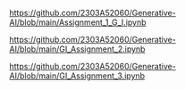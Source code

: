 https://github.com/2303A52060/Generative-AI/blob/main/Assignment_1_G_I.ipynb

https://github.com/2303A52060/Generative-AI/blob/main/GI_Assignment_2.ipynb

https://github.com/2303A52060/Generative-AI/blob/main/GI_Assignment_3.ipynb
